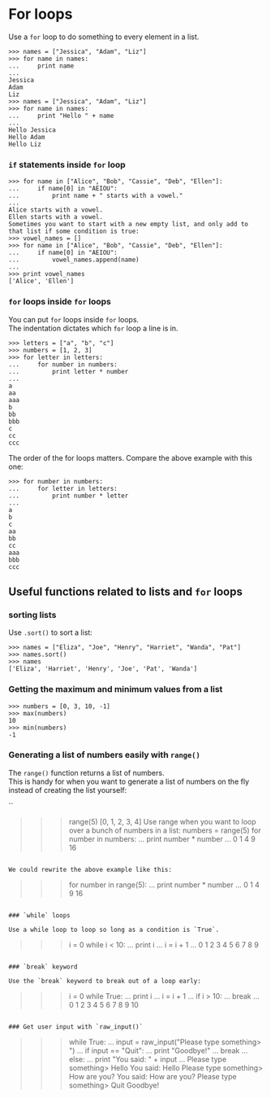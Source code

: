 # For loops

Use a `for` loop to do something to every element in a list.

```
>>> names = ["Jessica", "Adam", "Liz"]
>>> for name in names:
...     print name
...
Jessica
Adam
Liz
>>> names = ["Jessica", "Adam", "Liz"]
>>> for name in names:
...     print "Hello " + name
...
Hello Jessica
Hello Adam
Hello Liz
```

### `if` statements inside `for` loop

```
>>> for name in ["Alice", "Bob", "Cassie", "Deb", "Ellen"]:
...     if name[0] in "AEIOU":
...         print name + " starts with a vowel."
... 
Alice starts with a vowel.
Ellen starts with a vowel.
Sometimes you want to start with a new empty list, and only add to that list if some condition is true:
>>> vowel_names = []
>>> for name in ["Alice", "Bob", "Cassie", "Deb", "Ellen"]:
...     if name[0] in "AEIOU":
...         vowel_names.append(name)
... 
>>> print vowel_names
['Alice', 'Ellen']
```

### `for` loops inside `for` loops

You can put `for` loops inside `for` loops.  
The indentation dictates which `for` loop a line is in.

```
>>> letters = ["a", "b", "c"]
>>> numbers = [1, 2, 3]
>>> for letter in letters:
...     for number in numbers:
...         print letter * number
...
a
aa
aaa
b
bb
bbb
c
cc
ccc
```

The order of the for loops matters. Compare the above example with this one:

```
>>> for number in numbers:
...     for letter in letters:
...         print number * letter
...
a
b
c
aa
bb
cc
aaa
bbb
ccc
```

## Useful functions related to lists and `for` loops

### sorting lists

Use `.sort()` to sort a list:

```
>>> names = ["Eliza", "Joe", "Henry", "Harriet", "Wanda", "Pat"]
>>> names.sort()
>>> names
['Eliza', 'Harriet', 'Henry', 'Joe', 'Pat', 'Wanda']
```

### Getting the maximum and minimum values from a list

```
>>> numbers = [0, 3, 10, -1]
>>> max(numbers)
10
>>> min(numbers)
-1
```

### Generating a list of numbers easily with `range()`

The `range()` function returns a list of numbers.  
This is handy for when you want to generate a list of numbers on the fly instead of creating the list yourself:

``
>>> range(5)
[0, 1, 2, 3, 4]
Use range when you want to loop over a bunch of numbers in a list:
>>> numbers = range(5)
>>> for number in numbers:
...     print number * number
...
0
1
4
9
16
```

We could rewrite the above example like this:

```
>>> for number in range(5):
...     print number * number
...
0
1
4
9
16
```

### `while` loops

Use a while loop to loop so long as a condition is `True`.

```
>>> i = 0
>>> while i < 10:
...     print i
...     i = i + 1
... 
0
1
2
3
4
5
6
7
8
9
```

### `break` keyword

Use the `break` keyword to break out of a loop early:

```
>>> i = 0
>>> while True:
...     print i
...     i = i + 1
...     if i > 10:
...         break
... 
0
1
2
3
4
5
6
7
8
9
10
```

### Get user input with `raw_input()`

```
>>> while True:
...     input = raw_input("Please type something> ")
...     if input == "Quit":
...         print "Goodbye!"
...         break
...     else:
...         print "You said: " + input
... 
Please type something> Hello
You said: Hello
Please type something> How are you?
You said: How are you?
Please type something> Quit
Goodbye!
>>>
```


